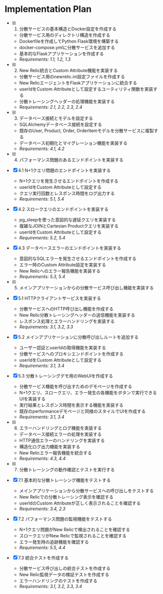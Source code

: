 # Implementation Plan

- [x] 1. 分散サービスの基本構造とDocker設定を作成する
  - 分散サービス用のディレクトリ構造を作成する
  - Dockerfileを作成してPython Flask環境を構築する
  - docker-compose.ymlに分散サービスを追加する
  - 基本的なFlaskアプリケーションを作成する
  - _Requirements: 1.1, 1.2, 1.3_

- [x] 2. New Relic統合とCustom Attribute機能を実装する
  - 分散サービス用のnewrelic.ini設定ファイルを作成する
  - New RelicエージェントをFlaskアプリケーションに統合する
  - userIdをCustom Attributeとして設定するユーティリティ関数を実装する
  - 分散トレーシングヘッダーの処理機能を実装する
  - _Requirements: 2.1, 2.2, 2.3, 2.4_

- [x] 3. データベース接続とモデルを設定する
  - SQLAlchemyデータベース接続を設定する
  - 既存のUser, Product, Order, OrderItemモデルを分散サービスに複製する
  - データベース初期化とマイグレーション機能を実装する
  - _Requirements: 4.1, 4.2_

- [x] 4. パフォーマンス問題のあるエンドポイントを実装する
- [x] 4.1 N+1クエリ問題のエンドポイントを実装する
  - N+1クエリを発生させるエンドポイントを作成する
  - userIdをCustom Attributeとして設定する
  - クエリ実行回数とレスポンス時間をログ出力する
  - _Requirements: 5.1, 5.4_

- [x] 4.2 スロークエリのエンドポイントを実装する
  - pg_sleepを使った意図的な遅延クエリを実装する
  - 複雑なJOINとCartesian Productクエリを実装する
  - userIdをCustom Attributeとして設定する
  - _Requirements: 5.2, 5.4_

- [x] 4.3 データベースエラーのエンドポイントを実装する
  - 意図的なSQLエラーを発生させるエンドポイントを作成する
  - エラー時のCustom Attribute設定を実装する
  - New Relicへのエラー報告機能を実装する
  - _Requirements: 5.3, 5.4_

- [x] 5. メインアプリケーションからの分散サービス呼び出し機能を実装する
- [x] 5.1 HTTPクライアントサービスを実装する
  - 分散サービスへのHTTP呼び出し機能を作成する
  - New Relic分散トレーシングヘッダーの送信機能を実装する
  - レスポンス処理とエラーハンドリングを実装する
  - _Requirements: 3.1, 3.2, 3.3_

- [x] 5.2 メインアプリケーションに分散呼び出しルートを追加する
  - ユーザー認証とuserIdの取得機能を実装する
  - 分散サービスへのプロキシエンドポイントを作成する
  - userIdをCustom Attributeとして設定する
  - _Requirements: 3.1, 3.4_

- [x] 5.3 分散トレーシングデモ用のWebUIを作成する
  - 分散サービス機能を呼び出すためのデモページを作成する
  - N+1クエリ、スロークエリ、エラー発生の各機能をボタンで実行できるUIを実装する
  - 実行結果とレスポンス時間を表示する機能を実装する
  - 既存のperformanceデモページと同様のスタイルでUIを作成する
  - _Requirements: 3.1, 3.4_

- [x] 6. エラーハンドリングとログ機能を実装する
  - データベース接続エラーの処理を実装する
  - HTTP通信エラーのハンドリングを実装する
  - 構造化ログ出力機能を実装する
  - New Relicエラー報告機能を統合する
  - _Requirements: 4.3, 4.4_

- [x] 7. 分散トレーシングの動作確認とテストを実行する
- [x] 7.1 基本的な分散トレーシング機能をテストする
  - メインアプリケーションから分散サービスへの呼び出しをテストする
  - New Relicでの分散トレーシング表示を確認する
  - userIdのCustom Attributeが正しく表示されることを確認する
  - _Requirements: 3.4, 2.3_

- [x] 7.2 パフォーマンス問題の監視機能をテストする
  - N+1クエリ問題がNew Relicで検出されることを確認する
  - スロークエリがNew Relicで監視されることを確認する
  - エラー発生時の追跡機能を確認する
  - _Requirements: 5.5, 4.4_

- [x] 7.3 統合テストを作成する
  - 分散サービス呼び出しの統合テストを作成する
  - New Relic監視データの検証テストを作成する
  - エラーハンドリングのテストを作成する
  - _Requirements: 3.1, 3.2, 3.3, 3.4_